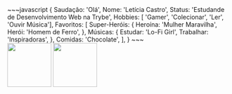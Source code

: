 <div>
~~~javascript
  {
    Saudação: 'Olá',
    Nome: 'Letícia Castro',
    Status: 'Estudande de Desenvolvimento Web na Trybe',
    Hobbies: [ 'Gamer', 'Colecionar', 'Ler', 'Ouvir Música'],
    Favoritos: [
      Super-Heróis: {
        Heroína: 'Mulher Maravilha',
        Herói: 'Homem de Ferro',
      },
      Músicas: {
        Estudar: 'Lo-Fi Girl',
        Trabalhar: 'Inspiradoras',
      },
      Comidas: 'Chocolate',
    ],
  }
~~~
</div>

<div>
  <img
    height="100em"
    src="https://github-readme-stats.vercel.app/api?username=aicitelks&show_icons=true&theme=midnight-purple&include_all_commits=true&count_private=true"
  />
  <img
    height="100em"
    src="https://github-readme-stats.vercel.app/api/top-langs/?username=aicitelks&layout=compact&langs_count=10&theme=midnight-purple"
  />
</div>